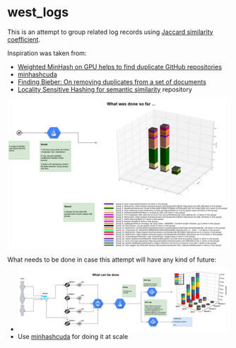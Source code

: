 # west_logs

This is an attempt to group related log records using [Jaccard similarity coefficient](https://en.wikipedia.org/wiki/Jaccard_index#Generalized_Jaccard_similarity_and_distance).

Inspiration was taken from:
* [Weighted MinHash on GPU helps to find duplicate GitHub repositories](https://blog.sourced.tech/post/minhashcuda/)
* [minhashcuda](https://github.com/src-d/minhashcuda)
* [Finding Bieber: On removing duplicates from a set of documents](http://stevehanov.ca/blog/index.php?id=144)
* [Locality Sensitive Hashing for semantic similarity](https://github.com/italo-batista/lsh-semantic-similarity/) repository

![Here what has been done so far...](current.png)

What needs to be done in case this attempt will have any kind of future:
* ![Think of a streaning processing, something that might look like](processing_pipeline.png)
* Use [minhashcuda](https://github.com/src-d/minhashcuda) for doing it at scale
